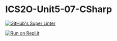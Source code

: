 # ICS2O-Unit5-07-CSharp

[![GitHub's Super Linter](https://github.com/zaida-hammel/ICS2O-Unit5-07-CSharp/workflows/GitHub's%20Super%20Linter/badge.svg)](https://github.com/zaida-hammel1/ICS2O-Unit5-07-CSharp/actions)

[![Run on Repl.it](https://repl.it/badge/github/zaida-hammel/ICS2O-Unit5-07-CSharp)](https://repl.it/github/zaida-hammel/ICS2O-Unit5-07-CSharp)
